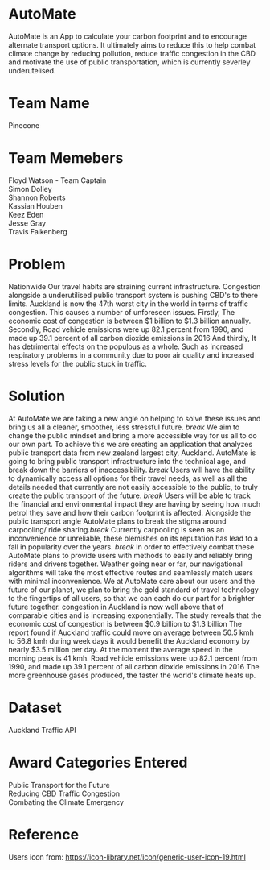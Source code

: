 # AutoMate 
AutoMate is an App to calculate your carbon footprint and to encourage alternate transport options. It ultimately aims to reduce this to help combat climate change by reducing pollution, reduce traffic congestion in the CBD and motivate the use of public transportation, which is currently severley underutelised.

# Team Name

Pinecone

# Team Memebers

Floyd Watson - Team Captain<br>
Simon Dolley <br>
Shannon Roberts <br>
Kassian Houben <br>
Keez Eden <br>
Jesse Gray <br>
Travis Falkenberg <br>

# Problem

Nationwide Our travel habits are straining current infrastructure. Congestion alongside a underutilised public transport system is  pushing CBD's to there limits.
Auckland is now the 47th worst city in the world in terms of traffic congestion. 
This causes a number of unforeseen issues.
Firstly,
The economic cost of congestion is between $1 billion to $1.3 billion annually.
Secondly,
Road vehicle emissions were up 82.1 percent from 1990, and made up 39.1 percent of all carbon dioxide emissions in 2016
And thirdly,
It has detrimental effects on the populous as a whole. Such as  increased respiratory problems in a community due to poor air quality and increased stress levels for the public stuck in traffic.

# Solution
At AutoMate we are taking a new angle on helping to solve these issues and bring us all a cleaner, smoother, less stressful future. *break* We aim to change the public mindset and bring a more accessible way for us all to do our own part. To achieve this we are creating an application that analyzes public transport data from new zealand largest city, Auckland. 
AutoMate is going to bring public transport infrastructure into the technical age, and break down the barriers of inaccessibility. *break* Users will have the ability to dynamically access all options for their travel needs, as well as all the details needed that currently are not easily accessible to the public, to truly create the public transport of the future. *break* Users will be able to track the financial and environmental impact they are having by seeing how much petrol they save and how their carbon footprint is affected. 
Alongside the public transport angle AutoMate plans to break the stigma around carpooling/ ride sharing.*break* Currently carpooling is seen as an inconvenience or unreliable, these blemishes on its reputation has lead to a fall in popularity over the years. *break* In order to effectively combat these AutoMate plans to provide users with methods to easily and reliably bring riders and drivers together. Weather going near or far, our navigational algorithms will take the most effective routes and seamlessly match users with minimal inconvenience. 
We at AutoMate care about our users and the future of our planet, we plan to bring the gold standard of travel technology to the fingertips of all users, so that we can each do our part for a brighter future together.
congestion in Auckland is now well above that of comparable cities and is increasing exponentially. The study reveals that the economic cost of congestion is between $0.9 billion to $1.3 billion
The report found if Auckland traffic could move on average between 50.5 kmh to 56.8 kmh during week days it would benefit the Auckland economy by nearly $3.5 million per day. At the moment the average speed in the morning peak is 41 kmh. 
Road vehicle emissions were up 82.1 percent from 1990, and made up 39.1 percent of all carbon dioxide emissions in 2016
The more greenhouse gases produced, the faster the world's climate heats up.



# Dataset

Auckland Traffic API <br>

# Award Categories Entered

Public Transport for the Future <br>
Reducing CBD Traffic Congestion <br>
Combating the Climate Emergency<br>

# Reference
Users icon from: https://icon-library.net/icon/generic-user-icon-19.html
